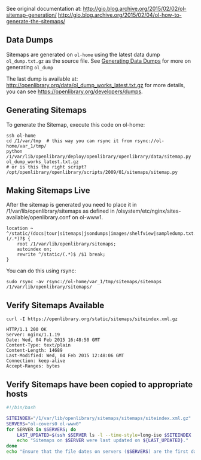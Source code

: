 See original documentation at:
http://gio.blog.archive.org/2015/02/02/ol-sitemap-generation/
http://gio.blog.archive.org/2015/02/04/ol-how-to-generate-the-sitemaps/

## Data Dumps

Sitemaps are generated on `ol-home` using the latest data dump `ol_dump.txt.gz` as the source file. See [Generating Data Dumps](Generating-Data-Dumps) for more on generating `ol_dump`

The last dump is available at: http://openlibrary.org/data/ol_dump_works_latest.txt.gz
for more details, you can see https://openlibrary.org/developers/dumps.

## Generating Sitemaps

To generate the Sitemap, execute this code on ol-home:

    ssh ol-home
    cd /1/var/tmp  # this way you can rsync it from rsync://ol-home/var_1/tmp/
    python /1/var/lib/openlibrary/deploy/openlibrary/openlibrary/data/sitemap.py ol_dump_works_latest.txt.gz
    # or is this the right script? /opt/openlibrary/openlibrary/scripts/2009/01/sitemaps/sitemap.py

## Making Sitemaps Live

After the sitemap is generated you need to place it in /1/var/lib/openlibrary/sitemaps
as defined in /olsystem/etc/nginx/sites-available/openlibrary.conf on ol-www1.

    location ~ ^/static/(docs|tour|sitemaps|jsondumps|images/shelfview|sampledump.txt.gz)(/.*)?$ {
        root /1/var/lib/openlibrary/sitemaps;
        autoindex on;
        rewrite ^/static/(.*)$ /$1 break;
    }

You can do this using rsync:

    sudo rsync -av rsync://ol-home/var_1/tmp/sitemaps/sitemaps /1/var/lib/openlibrary/sitemaps/

## Verify Sitemaps Available

    curl -I https://openlibrary.org/static/sitemaps/siteindex.xml.gz

    HTTP/1.1 200 OK
    Server: nginx/1.1.19
    Date: Wed, 04 Feb 2015 16:48:50 GMT
    Content-Type: text/plain
    Content-Length: 14689
    Last-Modified: Wed, 04 Feb 2015 12:48:06 GMT
    Connection: keep-alive
    Accept-Ranges: bytes

## Verify Sitemaps have been copied to appropriate hosts
```bash
#!/bin/bash

SITEINDEX="/1/var/lib/openlibrary/sitemaps/sitemaps/siteindex.xml.gz"
SERVERS="ol-covers0 ol-www0"
for SERVER in $SERVERS; do
    LAST_UPDATED=$(ssh $SERVER ls -l --time-style=long-iso $SITEINDEX | cut -d' ' -f6)
    echo "Sitemaps on $SERVER were last updated on ${LAST_UPDATED}."
done
echo "Ensure that the file dates on servers ($SERVERS) are the first day of the current month."
```


